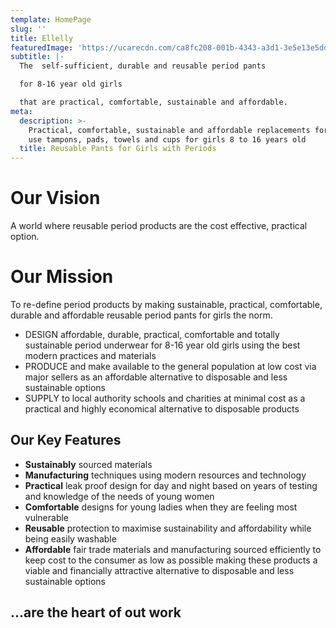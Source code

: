 ```yaml
---
template: HomePage
slug: ''
title: Ellelly
featuredImage: 'https://ucarecdn.com/ca8fc208-001b-4343-a3d1-3e5e13e5ddfe/'
subtitle: |-
  The  self-sufficient, durable and reusable period pants

  for 8-16 year old girls

  that are practical, comfortable, sustainable and affordable.
meta:
  description: >-
    Practical, comfortable, sustainable and affordable replacements for single
    use tampons, pads, towels and cups for girls 8 to 16 years old
  title: Reusable Pants for Girls with Periods
---
```

# Our Vision

A world where reusable period products are the cost effective, practical option.

# Our Mission

To re-define period products by making sustainable, practical, comfortable, durable and affordable reusable period pants for girls the norm.

* DESIGN affordable, durable, practical, comfortable and totally sustainable period underwear for 8-16 year old girls using the best modern practices and materials
* PRODUCE and make available to the general population at low cost via major sellers as an affordable alternative to disposable and less sustainable options
* SUPPLY to local authority schools and charities at minimal cost as a practical and highly economical alternative to disposable products

## Our Key Features

* **Sustainably** sourced materials
* **Manufacturing** techniques using modern resources and technology
* **Practical** leak proof design for day and night based on years of testing and knowledge of the needs of young women
* **Comfortable** designs for young ladies when they are feeling most vulnerable
* **Reusable** protection to maximise sustainability and affordability while being easily washable
* **Affordable** fair trade materials and manufacturing sourced efficiently to keep cost to the consumer as low as possible making these products a viable and financially attractive alternative to disposable and less sustainable options

## ...are the heart of out work
